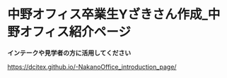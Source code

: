 # 中野オフィス卒業生Yざきさん作成_中野オフィス紹介ページ

**インテークや見学者の方に活用してください**


https://dcitex.github.io/-NakanoOffice_introduction_page/

